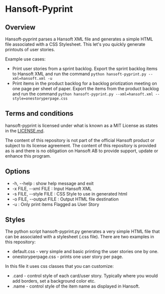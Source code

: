 Hansoft-Pyprint
===============

Overview
--------
Hansoft-pyprint parses a Hansoft XML file and generates a simple HTML file associated with a CSS Stylesheet. This let's you quickly generate printouts of user stories.

Example use cases:
* Print user stories from a sprint backlog. Export the sprint backlog items to Hansoft XML and run the command `python hansoft-pyprint.py --xml=hansoft.xml -u`
* Print items in the product backlog for a backlog priotization meeting on one page per sheet of paper. Export the items from the product backlog and run the command `python hansoft-pyprint.py --xml=hansoft.xml --style=onestoryperpage.css`

Terms and conditions
--------------------
hansoft-pyprint is licensed under what is known as a MIT License as states in the [LICENSE.md](LICENSE.md).

The content of this repository is not part of the official Hansoft product or subject to its license agreement.
The content of this repository is provided as is and there is no obligation on Hansoft AB to provide support, update or enhance this program.

Options
-------
* -h, --help : show help message and exit
* -x FILE, --xml FILE : Input Hansoft XML
* -s FILE, --style FILE : CSS Style to use in generated html
* -o FILE, --output FILE : Output HTML file destination
* -u : Only print items Flagged as User Story

Styles
------
The python script hansoft-pyprint.py generates a very simple HTML file that can be associated with a stylesheet (.css file). There are two examples in this repository:
* default.css - very simple and basic printing the user stories one by one.
* onestoryperpage.css - prints one user story per page.

In this file it uses css classes that you can customize:
* .card - control style of each card/user story. Typically where you would add borders, set a background color etc.
* .name - control style of the item name as displayed in Hansoft.
